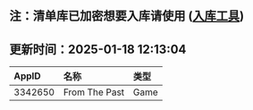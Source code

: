 ## 注：清单库已加密想要入库请使用 ([入库工具](https://github.com/BlankTMing/ManifestAutoUpdate/releases))

## 更新时间：2025-01-18 12:13:04
| AppID | 名称 | 类型  |
| :-------------------- | :----------------------------- | :----------- |
| 3342650 | From The Past| Game |
